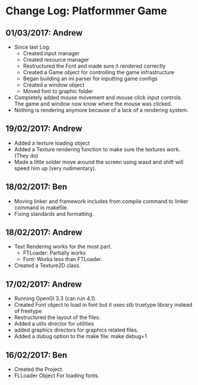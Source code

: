 # Change Log: Platformmer Game

## 01/03/2017: Andrew
* Since last Log:
  * Created input manager
  * Created resource manager
  * Restructured the Font and made sure it rendered correctly
  * Created a Game object for controlling the game infrastructure
  * Began building an ini parser for inputting game configs
  * Created a window object
  * Moved font to graphic folder
* Completely added mouse movement and mouse click input controls. The game and window now know where the mouse was clicked.
* Nothing is rendering anymore because of a lack of a rendering system.

## 19/02/2017: Andrew
* Added a texture loading object
* Added a Texture rendering function to make sure the textures work. (They do)
* Made a little solder move around the screen using wasd and shift will speed him up (very 	 rudimentary).

## 18/02/2017: Ben
* Moving linker and framework includes from compile command to linker command in
  makefile.
* Fixing standards and formatting.

## 18/02/2017: Andrew
* Text Rendering works for the most part.
  * FTLoader: Partially works
  * Font: Works less than FTLoader.
* Created a Texture2D class.

## 17/02/2017: Andrew
* Running OpenGl 3.3 (can run 4.1).
* Created Font object to load in font but it uses stb truetype library instead of freetype
* Restructured the layout of the files.
* Added a utils director for utilities
* added graphics directors for graphics related files.
* Added a dubug option to the make file: make debug=1

## 16/02/2017: Ben
* Created the Project.
* FLLoader Object For loading fonts.
